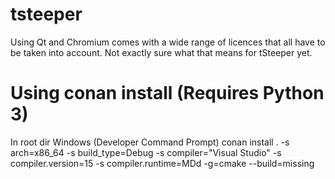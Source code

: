 # tsteeper

Using Qt and Chromium comes with a wide range of licences that all have to be taken into account. Not exactly sure what that means for tSteeper yet.

# Using conan install (Requires Python 3)

In root dir
Windows (Developer Command Prompt)
conan install . -s arch=x86_64 -s build_type=Debug -s compiler="Visual Studio" -s compiler.version=15 -s compiler.runtime=MDd -g=cmake --build=missing